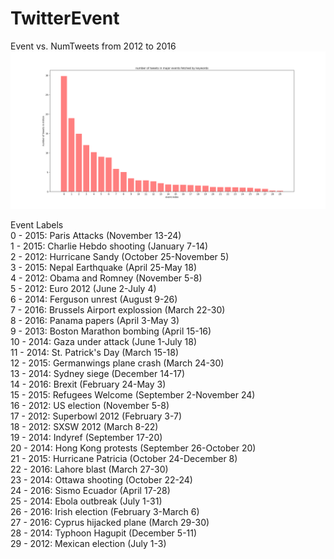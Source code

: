 # TwitterEvent

Event vs. NumTweets from 2012 to 2016  
![Event vs. NumTweets from 2012 to 2016](https://github.com/lostkuma/TwitterEvent/blob/master/num_tweets_events.png)  

Event Labels  
0 - 2015: Paris Attacks (November 13-24)  
1 - 2015: Charlie Hebdo shooting (January 7-14)  
2 - 2012: Hurricane Sandy (October 25-November 5)  
3 - 2015: Nepal Earthquake (April 25-May 18)  
4 - 2012: Obama and Romney (November 5-8)  
5 - 2012: Euro 2012 (June 2-July 4)  
6 - 2014: Ferguson unrest (August 9-26)  
7 - 2016: Brussels Airport explossion (March 22-30)  
8 - 2016: Panama papers (April 3-May 3)  
9 - 2013: Boston Marathon bombing (April 15-16)  
10 - 2014: Gaza under attack (June 1-July 18)  
11 - 2014: St. Patrick's Day (March 15-18)  
12 - 2015: Germanwings plane crash (March 24-30)  
13 - 2014: Sydney siege (December 14-17)  
14 - 2016: Brexit (February 24-May 3)  
15 - 2015: Refugees Welcome (September 2-November 24)  
16 - 2012: US election (November 5-8)  
17 - 2012: Superbowl 2012 (February 3-7)  
18 - 2012: SXSW 2012 (March 8-22)  
19 - 2014: Indyref (September 17-20)  
20 - 2014: Hong Kong protests (September 26-October 20)  
21 - 2015: Hurricane Patricia (October 24-December 8)  
22 - 2016: Lahore blast (March 27-30)  
23 - 2014: Ottawa shooting (October 22-24)  
24 - 2016: Sismo Ecuador (April 17-28)  
25 - 2014: Ebola outbreak (July 1-31)  
26 - 2016: Irish election (February 3-March 6)  
27 - 2016: Cyprus hijacked plane (March 29-30)  
28 - 2014: Typhoon Hagupit (December 5-11)  
29 - 2012: Mexican election (July 1-3)  
